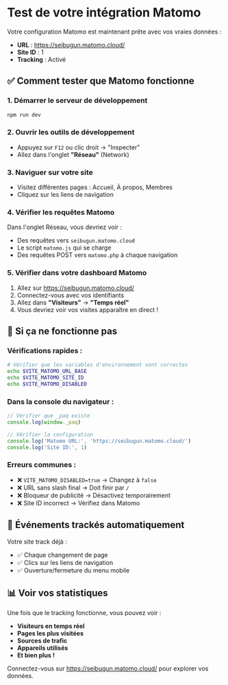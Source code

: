 # Test de votre intégration Matomo

Votre configuration Matomo est maintenant prête avec vos vraies données :
- **URL** : https://seibugun.matomo.cloud/
- **Site ID** : 1
- **Tracking** : Activé

## ✅ Comment tester que Matomo fonctionne

### 1. Démarrer le serveur de développement
```bash
npm run dev
```

### 2. Ouvrir les outils de développement
- Appuyez sur `F12` ou clic droit → "Inspecter"
- Allez dans l'onglet **"Réseau"** (Network)

### 3. Naviguer sur votre site
- Visitez différentes pages : Accueil, À propos, Membres
- Cliquez sur les liens de navigation

### 4. Vérifier les requêtes Matomo
Dans l'onglet Réseau, vous devriez voir :
- Des requêtes vers `seibugun.matomo.cloud`
- Le script `matomo.js` qui se charge
- Des requêtes POST vers `matomo.php` à chaque navigation

### 5. Vérifier dans votre dashboard Matomo
1. Allez sur https://seibugun.matomo.cloud/
2. Connectez-vous avec vos identifiants
3. Allez dans **"Visiteurs"** → **"Temps réel"**
4. Vous devriez voir vos visites apparaître en direct !

## 🐛 Si ça ne fonctionne pas

### Vérifications rapides :
```bash
# Vérifier que les variables d'environnement sont correctes
echo $VITE_MATOMO_URL_BASE
echo $VITE_MATOMO_SITE_ID
echo $VITE_MATOMO_DISABLED
```

### Dans la console du navigateur :
```javascript
// Vérifier que _paq existe
console.log(window._paq)

// Vérifier la configuration
console.log('Matomo URL:', 'https://seibugun.matomo.cloud/')
console.log('Site ID:', 1)
```

### Erreurs communes :
- ❌ `VITE_MATOMO_DISABLED=true` → Changez à `false`
- ❌ URL sans slash final → Doit finir par `/`
- ❌ Bloqueur de publicité → Désactivez temporairement
- ❌ Site ID incorrect → Vérifiez dans Matomo

## 🎯 Événements trackés automatiquement

Votre site track déjà :
- ✅ Chaque changement de page
- ✅ Clics sur les liens de navigation  
- ✅ Ouverture/fermeture du menu mobile

## 📊 Voir vos statistiques

Une fois que le tracking fonctionne, vous pouvez voir :
- **Visiteurs en temps réel**
- **Pages les plus visitées**
- **Sources de trafic**
- **Appareils utilisés**
- **Et bien plus !**

Connectez-vous sur https://seibugun.matomo.cloud/ pour explorer vos données.